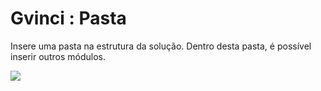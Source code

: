 # Gvinci : Pasta

Insere uma pasta na estrutura da solução. Dentro desta pasta, é possível inserir outros módulos.

![](http://www.gvinci.com.br/manual/8_058.png)


